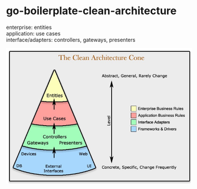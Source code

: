 # go-boilerplate-clean-architecture

enterprise: entities <br/>
application: use cases <br/>
interface/adapters: controllers, gateways, presenters <br/>


![](./clean-architecture.png)